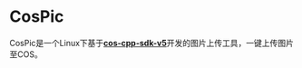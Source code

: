 # CosPic
CosPic是一个Linux下基于[**cos-cpp-sdk-v5**](https://github.com/tencentyun/cos-cpp-sdk-v5)开发的图片上传工具，一键上传图片至COS。
